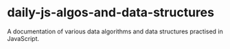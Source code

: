 # daily-js-algos-and-data-structures
A documentation of various data algorithms and data structures practised in JavaScript.
